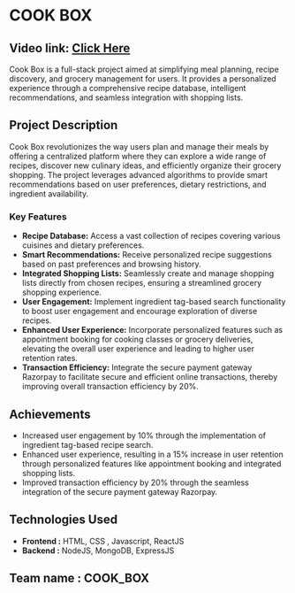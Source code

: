 # COOK BOX
 ## Video link: [Click Here](https://drive.google.com/drive/folders/1zJkouicebyLt6DAAAOYvqolo7Z3ItKE5?usp=drive_link)

Cook Box is a full-stack project aimed at simplifying meal planning, recipe discovery, and grocery management for users. It provides a personalized experience through a comprehensive recipe database, intelligent recommendations, and seamless integration with shopping lists.

## Project Description

Cook Box revolutionizes the way users plan and manage their meals by offering a centralized platform where they can explore a wide range of recipes, discover new culinary ideas, and efficiently organize their grocery shopping. The project leverages advanced algorithms to provide smart recommendations based on user preferences, dietary restrictions, and ingredient availability.

### Key Features

- **Recipe Database:** Access a vast collection of recipes covering various cuisines and dietary preferences.
- **Smart Recommendations:** Receive personalized recipe suggestions based on past preferences and browsing history.
- **Integrated Shopping Lists:** Seamlessly create and manage shopping lists directly from chosen recipes, ensuring a streamlined grocery shopping experience.
- **User Engagement:** Implement ingredient tag-based search functionality to boost user engagement and encourage exploration of diverse recipes.
- **Enhanced User Experience:** Incorporate personalized features such as appointment booking for cooking classes or grocery deliveries, elevating the overall user experience and leading to higher user retention rates.
- **Transaction Efficiency:** Integrate the secure payment gateway Razorpay to facilitate secure and efficient online transactions, thereby improving overall transaction efficiency by 20%.

## Achievements

- Increased user engagement by 10% through the implementation of ingredient tag-based recipe search.
- Enhanced user experience, resulting in a 15% increase in user retention through personalized features like appointment booking and integrated shopping lists.
- Improved transaction efficiency by 20% through the seamless integration of the secure payment gateway Razorpay.

## Technologies Used

- **Frontend :** HTML, CSS , Javascript, ReactJS
- **Backend :** NodeJS, MongoDB, ExpressJS 

## Team name : COOK_BOX
